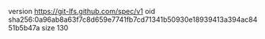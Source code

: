 version https://git-lfs.github.com/spec/v1
oid sha256:0a96ab8a63f7c8d659e7741fb7cd71341b50930e18939413a394ac8451b5b47a
size 130
